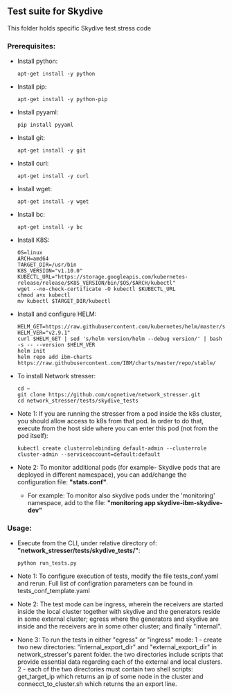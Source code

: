 ## Test suite for Skydive

This folder holds specific Skydive test stress code 

### Prerequisites:
- Install python:
    ````
    apt-get install -y python
    ````
- Install pip:
    ````
    apt-get install -y python-pip
    ````
- Install pyyaml:
    ````
    pip install pyyaml
    ````
- Install git:
    ````
    apt-get install -y git
    ````
- Install curl:
    ````
    apt-get install -y curl
    ````
- Install wget:
    ````
    apt-get install -y wget
    ````
- Install bc:
    ````
    apt-get install -y bc
    ````
- Install K8S:
    ````
    OS=linux
    ARCH=amd64
    TARGET_DIR=/usr/bin
    K8S_VERSION="v1.10.0"
    KUBECTL_URL="https://storage.googleapis.com/kubernetes-release/release/$K8S_VERSION/bin/$OS/$ARCH/kubectl"
    wget --no-check-certificate -O kubectl $KUBECTL_URL
    chmod a+x kubectl
    mv kubectl $TARGET_DIR/kubectl
    ````
- Install and configure HELM:
    ````
    HELM_GET=https://raw.githubusercontent.com/kubernetes/helm/master/scripts/get
    HELM_VER="v2.9.1"
    curl $HELM_GET | sed 's/helm version/helm --debug version/' | bash -s -- --version $HELM_VER
    helm init
    helm repo add ibm-charts https://raw.githubusercontent.com/IBM/charts/master/repo/stable/
    ````
    
- To install Network stresser:
    ````
    cd ~
    git clone https://github.com/cognetive/network_stresser.git
    cd network_stresser/tests/skydive_tests
    ````

- Note 1: 
If you are running the stresser from a pod inside the k8s cluster, you should allow access to k8s from that pod.
In order to do that, execute from the host side where you can enter this pod (not from the pod itself):
    ````
    kubectl create clusterrolebinding default-admin --clusterrole cluster-admin --serviceaccount=default:default
    ````

- Note 2: 
To monitor additional pods (for example- Skydive pods that are deployed in different namespace), you can add/change the configuration file: **"stats.conf"**. 
  - For example:
  To monitor also skydive pods under the 'monitoring' namespace, add to the file:
  **"monitoring app skydive-ibm-skydive-dev"**

### Usage:
- Execute from the CLI, under relative directory of: **"network_stresser/tests/skydive_tests/"**:
    ````
    python run_tests.py
    ````

- Note 1: 
To configure execution of tests, modify the file tests_conf.yaml and rerun. Full list of configration parameters can be found in  tests_conf_template.yaml

- Note 2:
The test mode can be ingress, wherein the receivers are started inside the local cluster together with skydive and the generators reside in some external cluster; egress where the generators and skydive are inside and the receivers are in some other cluster; and finally "internal".

- None 3:
To run the tests in either "egress" or "ingress" mode:
    1 - create two new directories: "internal_export_dir" and "external_export_dir" in network_stresser's parent folder.  the two directories include scripts that provide essential data regarding each of the external and local clusters.
    2 - each of the two directories must contain two shell scripts: get_target_ip which returns an ip of some node in the cluster and connecct_to_cluster.sh which returns the an export line.
 

